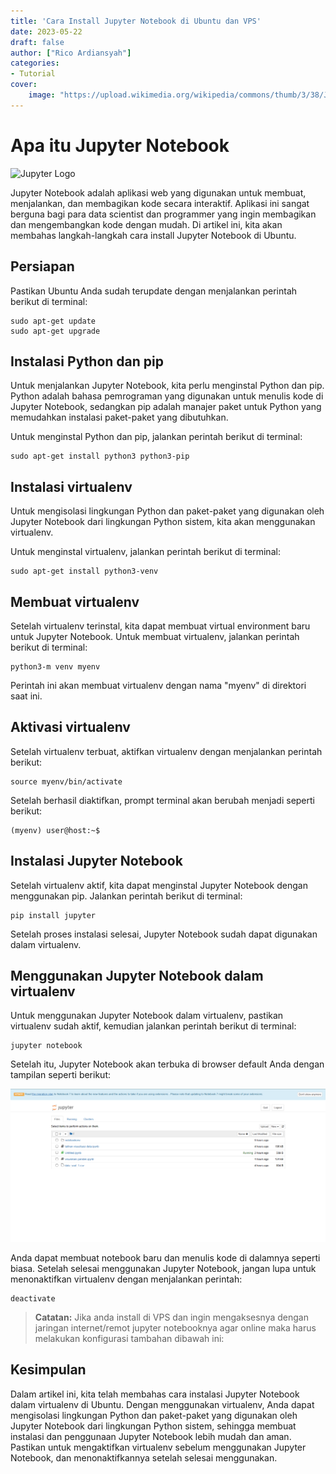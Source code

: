 ```yaml
---
title: 'Cara Install Jupyter Notebook di Ubuntu dan VPS'
date: 2023-05-22
draft: false
author: ["Rico Ardiansyah"]
categories:
- Tutorial
cover:
    image: "https://upload.wikimedia.org/wikipedia/commons/thumb/3/38/Jupyter_logo.svg/207px-Jupyter_logo.svg.png"
---
```


# Apa itu Jupyter Notebook
![Jupyter Logo](https://upload.wikimedia.org/wikipedia/commons/thumb/3/38/Jupyter_logo.svg/207px-Jupyter_logo.svg.png)

Jupyter Notebook adalah aplikasi web yang digunakan untuk membuat, menjalankan, dan membagikan kode secara interaktif. Aplikasi ini sangat berguna bagi para data scientist dan programmer yang ingin membagikan dan mengembangkan kode dengan mudah. Di artikel ini, kita akan membahas langkah-langkah cara install Jupyter Notebook di Ubuntu.

## Persiapan

Pastikan Ubuntu Anda sudah terupdate dengan menjalankan perintah berikut di terminal:

```
sudo apt-get update
sudo apt-get upgrade
```

## Instalasi Python dan pip

Untuk menjalankan Jupyter Notebook, kita perlu menginstal Python dan pip. Python adalah bahasa pemrograman yang digunakan untuk menulis kode di Jupyter Notebook, sedangkan pip adalah manajer paket untuk Python yang memudahkan instalasi paket-paket yang dibutuhkan.

Untuk menginstal Python dan pip, jalankan perintah berikut di terminal:

```
sudo apt-get install python3 python3-pip
```

## Instalasi virtualenv

Untuk mengisolasi lingkungan Python dan paket-paket yang digunakan oleh Jupyter Notebook dari lingkungan Python sistem, kita akan menggunakan virtualenv.

Untuk menginstal virtualenv, jalankan perintah berikut di terminal:

```
sudo apt-get install python3-venv
```

## Membuat virtualenv

Setelah virtualenv terinstal, kita dapat membuat virtual environment baru untuk Jupyter Notebook. Untuk membuat virtualenv, jalankan perintah berikut di terminal:

```
python3-m venv myenv
```

Perintah ini akan membuat virtualenv dengan nama "myenv" di direktori saat ini.

## Aktivasi virtualenv

Setelah virtualenv terbuat, aktifkan virtualenv dengan menjalankan perintah berikut:

```
source myenv/bin/activate
```

Setelah berhasil diaktifkan, prompt terminal akan berubah menjadi seperti berikut:

```
(myenv) user@host:~$
```

## Instalasi Jupyter Notebook

Setelah virtualenv aktif, kita dapat menginstal Jupyter Notebook dengan menggunakan pip. Jalankan perintah berikut di terminal:

```
pip install jupyter
```

Setelah proses instalasi selesai, Jupyter Notebook sudah dapat digunakan dalam virtualenv.

## Menggunakan Jupyter Notebook dalam virtualenv

Untuk menggunakan Jupyter Notebook dalam virtualenv, pastikan virtualenv sudah aktif, kemudian jalankan perintah berikut di terminal:

```
jupyter notebook
```

Setelah itu, Jupyter Notebook akan terbuka di browser default Anda dengan tampilan seperti berikut:

![Jupyter Notebook Homepage](https://raw.githubusercontent.com/0xricoard/hugo-blog/main/static/img/image.png)

Anda dapat membuat notebook baru dan menulis kode di dalamnya seperti biasa. Setelah selesai menggunakan Jupyter Notebook, jangan lupa untuk menonaktifkan virtualenv dengan menjalankan perintah:

```
deactivate
```

> **Catatan:**  Jika anda install di VPS dan ingin mengaksesnya dengan jaringan internet/remot jupyter notebooknya agar online maka harus melakukan konfigurasi tambahan dibawah ini:


## Kesimpulan

Dalam artikel ini, kita telah membahas cara instalasi Jupyter Notebook dalam virtualenv di Ubuntu. Dengan menggunakan virtualenv, Anda dapat mengisolasi lingkungan Python dan paket-paket yang digunakan oleh Jupyter Notebook dari lingkungan Python sistem, sehingga membuat instalasi dan penggunaan Jupyter Notebook lebih mudah dan aman. Pastikan untuk mengaktifkan virtualenv sebelum menggunakan Jupyter Notebook, dan menonaktifkannya setelah selesai menggunakan.
